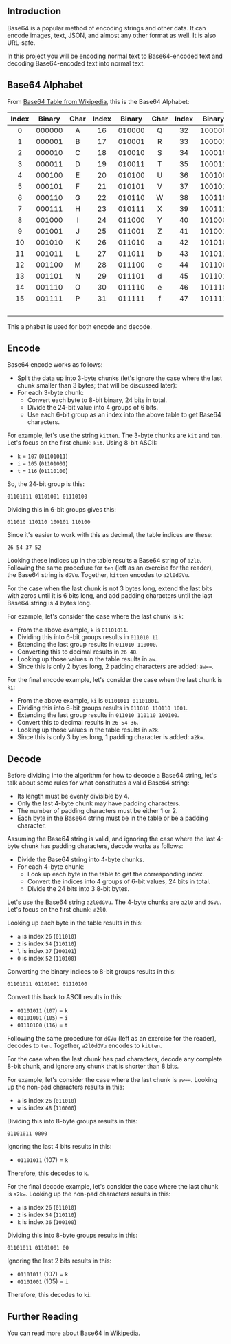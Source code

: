 ## Introduction

Base64 is a popular method of encoding strings and other data. It can encode
images, text, JSON, and almost any other format as well. It is also URL-safe.

In this project you will be encoding normal text to Base64-encoded text and
decoding Base64-encoded text into normal text.

## Base64 Alphabet

From [Base64 Table from Wikipedia][1], this is the Base64 Alphabet:

| Index | Binary  | Char | Index | Binary  | Char | Index | Binary  | Char | Index | Binary  | Char |
| :---: | :-----: | :--: | :---: | :-----: | :--: | :---: | :-----: | :--: | :---: | :-----: | :--: |
|     0 | 000000  | A    |    16 | 010000  | Q    |    32 | 100000  | g    |    48 | 110000  | w    |
|     1 | 000001  | B    |    17 | 010001  | R    |    33 | 100001  | h    |    49 | 110001  | x    |
|     2 | 000010  | C    |    18 | 010010  | S    |    34 | 100010  | i    |    50 | 110010  | y    |
|     3 | 000011  | D    |    19 | 010011  | T    |    35 | 100011  | j    |    51 | 110011  | z    |
|     4 | 000100  | E    |    20 | 010100  | U    |    36 | 100100  | k    |    52 | 110100  | 0    |
|     5 | 000101  | F    |    21 | 010101  | V    |    37 | 100101  | l    |    53 | 110101  | 1    |
|     6 | 000110  | G    |    22 | 010110  | W    |    38 | 100110  | m    |    54 | 110110  | 2    |
|     7 | 000111  | H    |    23 | 010111  | X    |    39 | 100111  | n    |    55 | 110111  | 3    |
|     8 | 001000  | I    |    24 | 011000  | Y    |    40 | 101000  | o    |    56 | 111000  | 4    |
|     9 | 001001  | J    |    25 | 011001  | Z    |    41 | 101001  | p    |    57 | 111001  | 5    |
|    10 | 001010  | K    |    26 | 011010  | a    |    42 | 101010  | q    |    58 | 111010  | 6    |
|    11 | 001011  | L    |    27 | 011011  | b    |    43 | 101011  | r    |    59 | 111011  | 7    |
|    12 | 001100  | M    |    28 | 011100  | c    |    44 | 101100  | s    |    60 | 111100  | 8    |
|    13 | 001101  | N    |    29 | 011101  | d    |    45 | 101101  | t    |    61 | 111101  | 9    |
|    14 | 001110  | O    |    30 | 011110  | e    |    46 | 101110  | u    |    62 | 111110  | +    |
|    15 | 001111  | P    |    31 | 011111  | f    |    47 | 101111  | v    |    63 | 111111  | /    |
|       |         |      |       |         |      |       |         |      |       | Padding | =    |

This alphabet is used for both encode and decode.

## Encode

Base64 encode works as follows:

- Split the data up into 3-byte chunks (let's ignore the case where the last chunk
  smaller than 3 bytes; that will be discussed later):
- For each 3-byte chunk:
  - Convert each byte to 8-bit binary, 24 bits in total.
  - Divide the 24-bit value into 4 groups of 6 bits.
  - Use each 6-bit group as an index into the above table to get Base64 characters.

For example, let's use the string `kitten`. The 3-byte chunks are `kit` and `ten`. Let's
focus on the first chunk: `kit`. Using 8-bit ASCII:

- `k` = `107` (`01101011`)
- `i` = `105` (`01101001`)
- `t` = `116` (`01110100`)

So, the 24-bit group is this:

```
01101011 01101001 01110100
```

Dividing this in 6-bit groups gives this:

```
011010 110110 100101 110100
```

Since it's easier to work with this as decimal, the table indices are these:

```
26 54 37 52
```

Looking these indices up in the table results a Base64 string of `a2l0`.
Following the same procedure for `ten` (left as an exercise for the reader),
the Base64 string is `dGVu`. Together, `kitten` encodes to `a2l0dGVu`.

For the case when the last chunk is not 3 bytes long, extend the last
bits with zeros until it is 6 bits long, and add padding characters until
the last Base64 string is 4 bytes long.

For example, let's consider the case where the last chunk is `k`:

- From the above example, `k` is `01101011`.
- Dividing this into 6-bit groups results in `011010 11`.
- Extending the last group results in `011010 110000`.
- Converting this to decimal results in `26 48`.
- Looking up those values in the table results in `aw`.
- Since this is only 2 bytes long, 2 padding characters are added: `aw==`.

For the final encode example, let's consider the case when the last chunk is
`ki`:

- From the above example, `ki` is `01101011 01101001`.
- Dividing this into 6-bit groups results in `011010 110110 1001`.
- Extending the last group results in `011010 110110 100100`.
- Convert this to decimal results in `26 54 36`.
- Looking up those values in the table results in `a2k`.
- Since this is only 3 bytes long, 1 padding character is added: `a2k=`.

## Decode

Before dividing into the algorithm for how to decode a Base64 string, let's
talk about some rules for what constitutes a valid Base64 string:

- Its length must be evenly divisible by 4.
- Only the last 4-byte chunk may have padding characters.
- The number of padding characters must be either 1 or 2.
- Each byte in the Base64 string must be in the table or be a padding
  character.

Assuming the Base64 string is valid, and ignoring the case where the last
4-byte chunk has padding characters, decode works as follows:

- Divide the Base64 string into 4-byte chunks.
- For each 4-byte chunk:
  - Look up each byte in the table to get the corresponding index.
  - Convert the indices into 4 groups of 6-bit values, 24 bits in total.
  - Divide the 24 bits into 3 8-bit bytes.

Let's use the Base64 string `a2l0dGVu`. The 4-byte chunks are `a2l0` and
`dGVu`. Let's focus on the first chunk: `a2l0`.

Looking up each byte in the table results in this:

- `a` is index `26` (`011010`)
- `2` is index `54` (`110110`)
- `l` is index `37` (`100101`)
- `0` is index `52` (`110100`)

Converting the binary indices to 8-bit groups results in this:

```
01101011 01101001 01110100
```

Convert this back to ASCII results in this:

- `01101011` (`107`) = `k`
- `01101001` (`105`) = `i`
- `01110100` (`116`) = `t`

Following the same procedure for `dGVu` (left as an exercise for the reader),
decodes to `ten`. Together, `a2l0dGVu` encodes to `kitten`.

For the case when the last chunk has pad characters, decode any complete
8-bit chunk, and ignore any chunk that is shorter than 8 bits.

For example, let's consider the case where the last chunk is `aw==`. Looking
up the non-pad characters results in this:

- `a` is index `26` (`011010`)
- `w` is index `48` (`110000`)

Dividing this into 8-byte groups results in this:

```
01101011 0000
```

Ignoring the last 4 bits results in this:

- `01101011` (107) = `k`

Therefore, this decodes to `k`.

For the final decode example, let's consider the case where the last chunk
is `a2k=`. Looking up the non-pad characters results in this:

- `a` is index `26` (`011010`)
- `2` is index `54` (`110110`)
- `k` is index `36` (`100100`)

Dividing this into 8-byte groups results in this:

```
01101011 01101001 00
```

Ignoring the last 2 bits results in this:

- `01101011` (107) = `k`
- `01101001` (105) = `i`

Therefore, this decodes to `ki`.

## Further Reading

You can read more about Base64 in [Wikipedia][2].

[1]: https://en.wikipedia.org/wiki/Base64#Base64_table_from_RFC_4648
[2]: https://en.wikipedia.org/wiki/Base64
